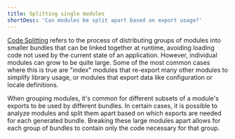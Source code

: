 ```yaml
---
title: Splitting single modules
shortDesc: 'Can modules be split apart based on export usage?'
---
```


[Code Splitting](/code-splitting) refers to the process of distributing groups of modules into smaller bundles that can be linked together at runtime, avoiding loading code not used by the current state of an application. However, individual modules can grow to be quite large. Some of the most common cases where this is true are "index" modules that re-export many other modules to simplify library usage, or modules that export data like configuration or locale definitions.

When grouping modules, it's common for different subsets of a module's exports to be used by different bundles. In certain cases, it is possible to analyze modules and split them apart based on which exports are needed for each generated bundle. Breaking these large modules apart allows for each group of bundles to contain only the code necessary for that group.
